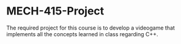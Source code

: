 # MECH-415-Project
The required project for this course is to develop a videogame that implements all the concepts learned in class regarding C++.
